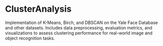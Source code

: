 # ClusterAnalysis
Implementation of K-Means, Birch, and DBSCAN on the Yale Face Database and other datasets. Includes data preprocessing, evaluation metrics, and visualizations to assess clustering performance for real-world image and object recognition tasks.
